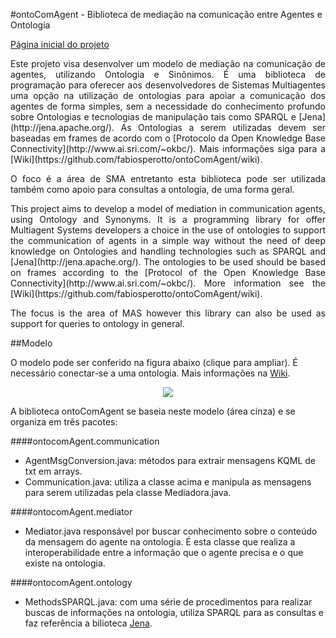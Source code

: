 #ontoComAgent - Biblioteca de mediação na comunicação entre Agentes e Ontologia


[Página inicial do projeto](http://fabiosperotto.github.com/ontoComAgent/)
<p align="justify">
Este projeto visa desenvolver um modelo de mediação na comunicação de agentes, utilizando Ontologia e Sinônimos. É uma biblioteca de programação para oferecer aos desenvolvedores de Sistemas Multiagentes uma opção na utilização de ontologias para apoiar a comunicação dos agentes de forma simples, sem a necessidade do conhecimento profundo sobre Ontologias e tecnologias de manipulação tais como SPARQL e [Jena](http://jena.apache.org/). As Ontologias a serem utilizadas devem ser baseadas em frames de acordo com o [Protocolo da Open Knowledge Base Connectivity](http://www.ai.sri.com/~okbc/). Mais informações siga para a [Wiki](https://github.com/fabiosperotto/ontoComAgent/wiki).
</p>
<p align="justify">
O foco é a área de SMA entretanto esta biblioteca pode ser utilizada também como apoio para consultas a ontologia, de uma forma geral.
</p>
<p align="justify">
This project aims to develop a model of mediation in communication agents, using Ontology and Synonyms. It is a programming library for offer Multiagent Systems developers a choice in the use of ontologies to support the communication of agents in a simple way without the need of deep knowledge on Ontologies and handling technologies such as SPARQL and [Jena](http://jena.apache.org/). The ontologies to be used should be based on frames according to the [Protocol of the Open Knowledge Base Connectivity](http://www.ai.sri.com/~okbc/). More information see the [Wiki](https://github.com/fabiosperotto/ontoComAgent/wiki).
</p>
<p align="justify">
The focus is the area of MAS however this library can also be used as support for queries to ontology in general.
</p>


##Modelo

O modelo pode ser conferido na figura abaixo (clique para ampliar). É necessário conectar-se a uma ontologia. Mais informações na [Wiki](https://github.com/fabiosperotto/ontoComAgent/wiki).

<div align="center"><a href="http://img210.imageshack.us/img210/3405/diagramaaplicacao.png" target=_blank><img src="http://www.makeathumbnail.com/thumbnails/image143018.png"></a></div>

A biblioteca ontoComAgent se baseia neste modelo (área cinza) e se organiza em três pacotes:

####ontocomAgent.communication

- AgentMsgConversion.java: métodos para extrair mensagens KQML de txt em arrays.
- Communication.java: utiliza a classe acima e manipula as mensagens para serem utilizadas pela classe Mediadora.java.

####ontocomAgent.mediator
- Mediator.java responsável por buscar conhecimento sobre o conteúdo da mensagem do agente na ontologia. É esta classe que realiza a interoperabilidade entre a informação que o agente precisa e o que existe na ontologia.

####ontocomAgent.ontology

- MethodsSPARQL.java: com uma série de procedimentos para realizar buscas de informações na ontologia, utiliza SPARQL para as consultas e faz referência a bilioteca [Jena](http://jena.apache.org/).
